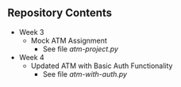 ## Repository Contents

* Week 3
  * Mock ATM Assignment
    * See file _atm-project.py_
* Week 4
  * Updated ATM with Basic Auth Functionality
    * See file _atm-with-auth.py_
